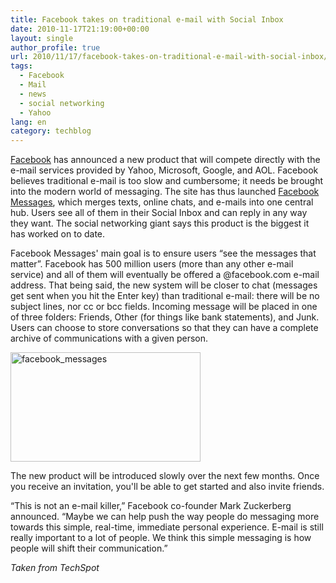 ```yaml
---
title: Facebook takes on traditional e-mail with Social Inbox
date: 2010-11-17T21:19:00+00:00
layout: single
author_profile: true
url: 2010/11/17/facebook-takes-on-traditional-e-mail-with-social-inbox/
tags:
  - Facebook
  - Mail
  - news
  - social networking
  - Yahoo
lang: en
category: techblog
---
```

[Facebook](http://blog.facebook.com/blog.php?post=452288242130) has announced a new product that will compete directly with the e-mail services provided by Yahoo, Microsoft, Google, and AOL. Facebook believes traditional e-mail is too slow and cumbersome; it needs be brought into the modern world of messaging. The site has thus launched [Facebook Messages](http://facebook.com/about/messages), which merges texts, online chats, and e-mails into one central hub. Users see all of them in their Social Inbox and can reply in any way they want. The social networking giant says this product is the biggest it has worked on to date. 

Facebook Messages' main goal is to ensure users “see the messages that matter”. Facebook has 500 million users (more than any other e-mail service) and all of them will eventually be offered a @facebook.com e-mail address. That being said, the new system will be closer to chat (messages get sent when you hit the Enter key) than traditional e-mail: there will be no subject lines, nor cc or bcc fields. Incoming message will be placed in one of three folders: Friends, Other (for things like bank statements), and Junk. Users can choose to store conversations so that they can have a complete archive of communications with a given person.

[<img title="facebook_messages" border="0" alt="facebook_messages" src="http://lh3.ggpht.com/_vaUVXcmC3OI/TOQ_7203yEI/AAAAAAAADKc/aNEwylafTHI/facebook_messages_thumb.jpg?imgmax=800" width="304" height="175" />](http://lh6.ggpht.com/_vaUVXcmC3OI/TOQ_6nlLiwI/AAAAAAAADKY/WhN_j4H2Lxs/s1600-h/facebook_messages%5B2%5D.jpg)

The new product will be introduced slowly over the next few months. Once you receive an invitation, you'll be able to get started and also invite friends.

“This is not an e-mail killer,” Facebook co-founder Mark Zuckerberg announced. “Maybe we can help push the way people do messaging more towards this simple, real-time, immediate personal experience. E-mail is still really important to a lot of people. We think this simple messaging is how people will shift their communication.”

_Taken from TechSpot_